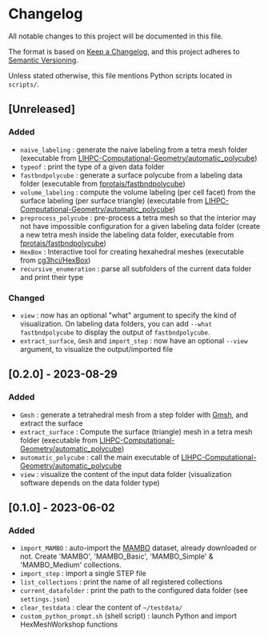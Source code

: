 # Changelog

All notable changes to this project will be documented in this file.

The format is based on [Keep a Changelog](https://keepachangelog.com/en/1.0.0/),
and this project adheres to [Semantic Versioning](https://semver.org/spec/v2.0.0.html).

Unless stated otherwise, this file mentions Python scripts located in `scripts/`.

## [Unreleased]

### Added

- `naive_labeling` : generate the naive labeling from a tetra mesh folder (executable from [LIHPC-Computational-Geometry/automatic_polycube](https://github.com/LIHPC-Computational-Geometry/automatic_polycube))
- `typeof` : print the type of a given data folder
- `fastbndpolycube` : generate a surface polycube from a labeling data folder (executable from [fprotais/fastbndpolycube](https://github.com/fprotais/fastbndpolycube))
- `volume_labeling` : compute the volume labeling (per cell facet) from the surface labeling (per surface triangle) (executable from [LIHPC-Computational-Geometry/automatic_polycube](https://github.com/LIHPC-Computational-Geometry/automatic_polycube))
- `preprocess_polycube` : pre-process a tetra mesh so that the interior may not have impossible configuration for a given labeling data folder (create a new tetra mesh inside the labeling data folder, executable from [fprotais/fastbndpolycube](https://github.com/fprotais/fastbndpolycube))
- `HexBox` : Interactive tool for creating hexahedral meshes (executable from [cg3hci/HexBox](https://github.com/cg3hci/HexBox))
- `recursive_enumeration` : parse all subfolders of the current data folder and print their type

### Changed

- `view` : now has an optional "what" argument to specify the kind of visualization. On labeling data folders, you can add `--what fastbndpolycube` to display the output of `fastbndpolycube`.
- `extract_surface`, `Gmsh` and `import_step` : now have an optional `--view` argument, to visualize the output/imported file

## [0.2.0] - 2023-08-29

### Added

- `Gmsh` : generate a tetrahedral mesh from a step folder with [Gmsh](https://gmsh.info/), and extract the surface
- `extract_surface` : Compute the surface (triangle) mesh in a tetra mesh folder (executable from [LIHPC-Computational-Geometry/automatic_polycube](https://github.com/LIHPC-Computational-Geometry/automatic_polycube))
- `automatic_polycube` : call the main executable of [LIHPC-Computational-Geometry/automatic_polycube](https://github.com/LIHPC-Computational-Geometry/automatic_polycube)
- `view` : visualize the content of the input data folder (visualization software depends on the data folder type)

## [0.1.0] - 2023-06-02

### Added

- `import_MAMBO` : auto-import the [MAMBO](https://gitlab.com/franck.ledoux/mambo) dataset, already downloaded or not. Create 'MAMBO', 'MAMBO_Basic', 'MAMBO_Simple' & 'MAMBO_Medium' collections.
- `import_step` : import a single STEP file
- `list_collections` : print the name of all registered collections
- `current_datafolder` : print the path to the configured data folder (see `settings.json`)
- `clear_testdata` : clear the content of `~/testdata/`
- `custom_python_prompt.sh` (shell script) : launch Python and import HexMeshWorkshop functions